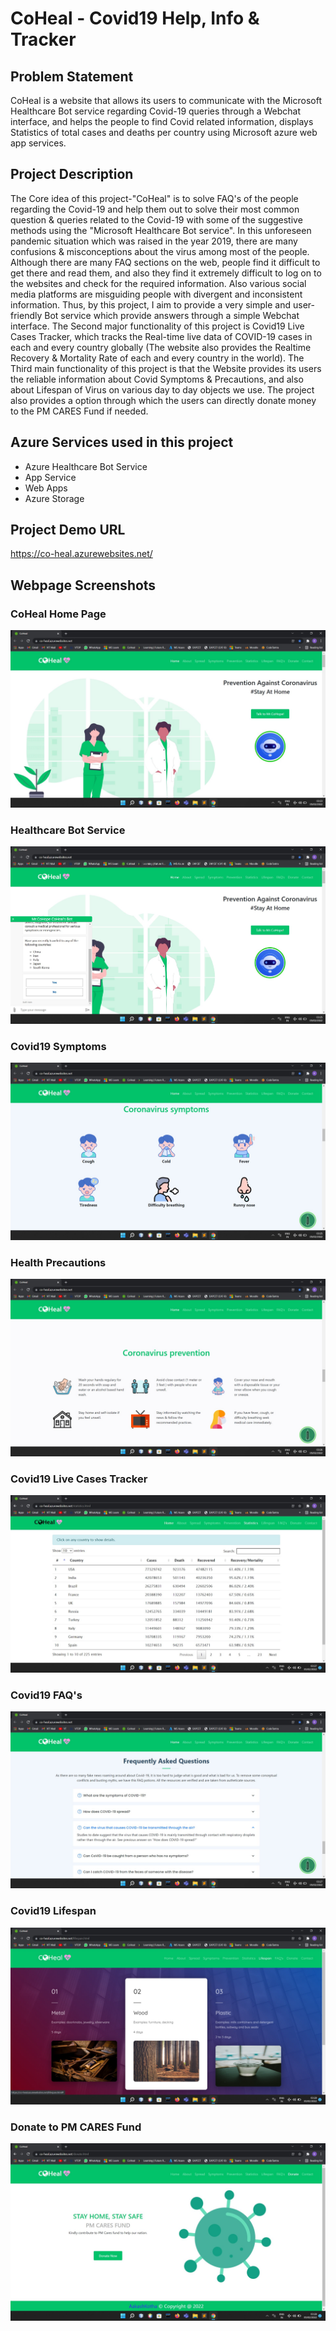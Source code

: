 # CoHeal - Covid19 Help, Info & Tracker

## Problem Statement
CoHeal is a website that allows its users to communicate with the Microsoft Healthcare Bot service regarding Covid-19 queries through a Webchat interface, and helps the people to find Covid related information, displays Statistics of total cases and deaths per country using Microsoft azure web app services.

## Project Description
The Core idea of this project-"CoHeal" is to solve FAQ's of the people regarding the Covid-19 and help them out to solve their most common question & queries related to the Covid-19 with some of the suggestive methods using the "Microsoft Healthcare Bot service". In this unforeseen pandemic situation which was raised in the year 2019, there are many confusions & misconceptions about the virus among most of the people. Although there are many FAQ sections on the web, people find it difficult to get there and read them, and also they find it extremely difficult to log on to the websites and check for the required information. Also various social media platforms are misguiding people with divergent and inconsistent information. Thus, by this project, I aim to provide a very simple and user-friendly Bot service which provide answers through a simple Webchat interface. The Second major functionality of this project is Covid19 Live Cases Tracker, which tracks the Real-time live data of COVID-19 cases in each and every country globally (The website also provides the Realtime Recovery & Mortality Rate of each and every country in the world). The Third main functionality of this project is that the Website provides its users the reliable information about Covid Symptoms & Precautions, and also about Lifespan of Virus on various day to day objects we use. The project also provides a option through which the users can directly donate money to the PM CARES Fund if needed.

## Azure Services used in this project
- Azure Healthcare Bot Service
- App Service
- Web Apps
- Azure Storage

## Project Demo URL
https://co-heal.azurewebsites.net/

## Webpage Screenshots
### CoHeal Home Page
<img src="https://raw.githubusercontent.com/AakashKotha/Co.Heal/main/Screenshots/Home%20Page.jpg"/>

### Healthcare Bot Service
<img src="https://raw.githubusercontent.com/AakashKotha/Co.Heal/main/Screenshots/Bot%20Service.jpg"/>

### Covid19 Symptoms
<img src="https://raw.githubusercontent.com/AakashKotha/Co.Heal/main/Screenshots/Symptoms.jpg"/>

### Health Precautions
<img src="https://raw.githubusercontent.com/AakashKotha/Co.Heal/main/Screenshots/precautions.jpg"/>

### Covid19 Live Cases Tracker
<img src="https://raw.githubusercontent.com/AakashKotha/Co.Heal/main/Screenshots/Statistics.jpg"/>

### Covid19 FAQ's
<img src="https://raw.githubusercontent.com/AakashKotha/Co.Heal/main/Screenshots/FAQ's.jpg"/>

### Covid19 Lifespan
<img src="https://raw.githubusercontent.com/AakashKotha/Co.Heal/main/Screenshots/lifespan.jpg"/>

### Donate to PM CARES Fund
<img src="https://raw.githubusercontent.com/AakashKotha/Co.Heal/main/Screenshots/donate.jpg"/>

